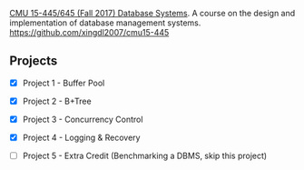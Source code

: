 [CMU 15-445/645 (Fall 2017) Database Systems](http://15445.courses.cs.cmu.edu/fall2017/). A course on the design and implementation of database management systems.
https://github.com/xingdl2007/cmu15-445

## Projects

- [x] Project 1 - Buffer Pool

- [x] Project 2 - B+Tree

- [x] Project 3 - Concurrency Control

- [x] Project 4 - Logging & Recovery

- [ ] Project 5 - Extra Credit (Benchmarking a DBMS, skip this project)

